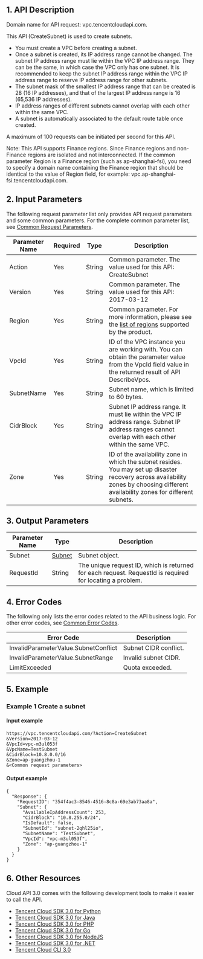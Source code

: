## 1. API Description

Domain name for API request: vpc.tencentcloudapi.com.

This API (CreateSubnet) is used to create subnets.
* You must create a VPC before creating a subnet.
* Once a subnet is created, its IP address range cannot be changed. The subnet IP address range must lie within the VPC IP address range. They can be the same, in which case the VPC only has one subnet. It is recommended to keep the subnet IP address range within the VPC IP address range to reserve IP address range for other subnets.
* The subnet mask of the smallest IP address range that can be created is 28 (16 IP addresses), and that of the largest IP address range is 16 (65,536 IP addresses).
* IP address ranges of different subnets cannot overlap with each other within the same VPC.
* A subnet is automatically associated to the default route table once created.

A maximum of 100 requests can be initiated per second for this API.

Note: This API supports Finance regions. Since Finance regions and non-Finance regions are isolated and not interconnected. If the common parameter Region is a Finance region (such as ap-shanghai-fsi), you need to specify a domain name containing the Finance region that should be identical to the value of Region field, for example: vpc.ap-shanghai-fsi.tencentcloudapi.com.



## 2. Input Parameters

The following request parameter list only provides API request parameters and some common parameters. For the complete common parameter list, see [Common Request Parameters](/document/api/215/15692).

| Parameter Name | Required | Type | Description |
|---------|---------|---------|---------|
| Action | Yes | String | Common parameter. The value used for this API: CreateSubnet |
| Version | Yes |  String | Common parameter. The value used for this API: 2017-03-12 |
| Region | Yes |  String | Common parameter. For more information, please see the [list of regions](/document/api/215/15692#.E5.9C.B0.E5.9F.9F.E5.88.97.E8.A1.A8) supported by the product. |
| VpcId | Yes | String | ID of the VPC instance you are working with. You can obtain the parameter value from the VpcId field value in the returned result of API DescribeVpcs. |
| SubnetName | Yes | String | Subnet name, which is limited to 60 bytes. |
| CidrBlock | Yes | String | Subnet IP address range. It must lie within the VPC IP address range. Subnet IP address ranges cannot overlap with each other within the same VPC. |
| Zone | Yes | String | ID of the availability zone in which the subnet resides. You may set up disaster recovery across availability zones by choosing different availability zones for different subnets. |

## 3. Output Parameters

| Parameter Name | Type | Description |
|---------|---------|---------|
| Subnet | [Subnet](/document/api/215/##Subnet) | Subnet object. |
| RequestId | String | The unique request ID, which is returned for each request. RequestId is required for locating a problem. |

## 4. Error Codes

The following only lists the error codes related to the API business logic. For other error codes, see [Common Error Codes](/document/api/215/15694#.E5.85.AC.E5.85.B1.E9.94.99.E8.AF.AF.E7.A0.81).

| Error Code | Description |
|---------|---------|
| InvalidParameterValue.SubnetConflict | Subnet CIDR conflict. |
| InvalidParameterValue.SubnetRange | Invalid subnet CIDR. |
| LimitExceeded | Quota exceeded. |

## 5. Example

### Example 1 Create a subnet

#### Input example

```
https://vpc.tencentcloudapi.com/?Action=CreateSubnet
&Version=2017-03-12
&VpcId=vpc-m3ul053f
&VpcName=TestSubnet
&CidrBlock=10.8.0.0/16
&Zone=ap-guangzhou-1
&<Common request parameters>
```

#### Output example

```
{
  "Response": {
    "RequestID": "354f4ac3-8546-4516-8c8a-69e3ab73aa8a",
    "Subnet": {
      "AvailableIpAddressCount": 253,
      "CidrBlock": "10.8.255.0/24",
      "IsDefault": false,
      "SubnetId": "subnet-2qhl25io",
      "SubnetName": "TestSubnet",
      "VpcId": "vpc-m3ul053f",
      "Zone": "ap-guangzhou-1"
    }
  }
}
```


## 6. Other Resources

Cloud API 3.0 comes with the following development tools to make it easier to call the API.

* [Tencent Cloud SDK 3.0 for Python](https://github.com/TencentCloud/tencentcloud-sdk-python)
* [Tencent Cloud SDK 3.0 for Java](https://github.com/TencentCloud/tencentcloud-sdk-java)
* [Tencent Cloud SDK 3.0 for PHP](https://github.com/TencentCloud/tencentcloud-sdk-php)
* [Tencent Cloud SDK 3.0 for Go](https://github.com/TencentCloud/tencentcloud-sdk-go)
* [Tencent Cloud SDK 3.0 for NodeJS](https://github.com/TencentCloud/tencentcloud-sdk-nodejs)
* [Tencent Cloud SDK 3.0 for .NET](https://github.com/TencentCloud/tencentcloud-sdk-dotnet)
* [Tencent Cloud CLI 3.0](https://cloud.tencent.com/document/product/440/6176)

